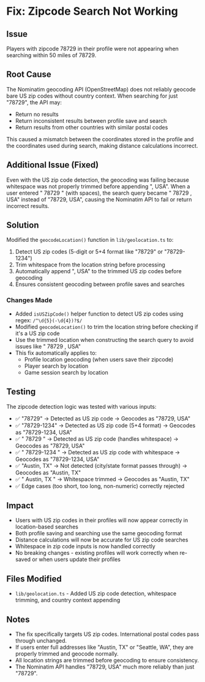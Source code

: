 # Fix: Zipcode Search Not Working

## Issue
Players with zipcode 78729 in their profile were not appearing when searching within 50 miles of 78729.

## Root Cause
The Nominatim geocoding API (OpenStreetMap) does not reliably geocode bare US zip codes without country context. When searching for just "78729", the API may:
- Return no results
- Return inconsistent results between profile save and search
- Return results from other countries with similar postal codes

This caused a mismatch between the coordinates stored in the profile and the coordinates used during search, making distance calculations incorrect.

## Additional Issue (Fixed)
Even with the US zip code detection, the geocoding was failing because whitespace was not properly trimmed before appending ", USA". When a user entered " 78729 " (with spaces), the search query became " 78729 , USA" instead of "78729, USA", causing the Nominatim API to fail or return incorrect results.

## Solution
Modified the `geocodeLocation()` function in `lib/geolocation.ts` to:
1. Detect US zip codes (5-digit or 5+4 format like "78729" or "78729-1234")
2. Trim whitespace from the location string before processing
3. Automatically append ", USA" to the trimmed US zip codes before geocoding
4. Ensures consistent geocoding between profile saves and searches

### Changes Made
- Added `isUSZipCode()` helper function to detect US zip codes using regex: `/^\d{5}(-\d{4})?$/`
- Modified `geocodeLocation()` to trim the location string before checking if it's a US zip code
- Use the trimmed location when constructing the search query to avoid issues like " 78729 , USA"
- This fix automatically applies to:
  - Profile location geocoding (when users save their zipcode)
  - Player search by location
  - Game session search by location

## Testing
The zipcode detection logic was tested with various inputs:
- ✅ "78729" → Detected as US zip code → Geocodes as "78729, USA"
- ✅ "78729-1234" → Detected as US zip code (5+4 format) → Geocodes as "78729-1234, USA"
- ✅ " 78729 " → Detected as US zip code (handles whitespace) → Geocodes as "78729, USA"
- ✅ " 78729-1234 " → Detected as US zip code with whitespace → Geocodes as "78729-1234, USA"
- ✅ "Austin, TX" → Not detected (city/state format passes through) → Geocodes as "Austin, TX"
- ✅ " Austin, TX " → Whitespace trimmed → Geocodes as "Austin, TX"
- ✅ Edge cases (too short, too long, non-numeric) correctly rejected

## Impact
- Users with US zip codes in their profiles will now appear correctly in location-based searches
- Both profile saving and searching use the same geocoding format
- Distance calculations will now be accurate for US zip code searches
- Whitespace in zip code inputs is now handled correctly
- No breaking changes - existing profiles will work correctly when re-saved or when users update their profiles

## Files Modified
- `lib/geolocation.ts` - Added US zip code detection, whitespace trimming, and country context appending

## Notes
- The fix specifically targets US zip codes. International postal codes pass through unchanged.
- If users enter full addresses like "Austin, TX" or "Seattle, WA", they are properly trimmed and geocode normally.
- All location strings are trimmed before geocoding to ensure consistency.
- The Nominatim API handles "78729, USA" much more reliably than just "78729".
